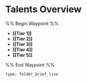 # Talents Overview

%% Begin Waypoint %%
- **[[Tier 1]]**
- **[[Tier 2]]**
- **[[Tier 3]]**
- **[[Tier 4]]**
- **[[Tier 5]]**

%% End Waypoint %%

 
```ccard
type: folder_brief_live
```
 
